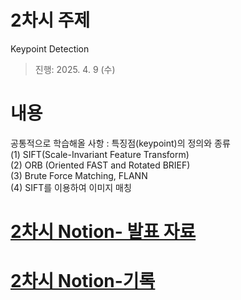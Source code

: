 # 2차시 주제
Keypoint Detection

> 진행: 2025. 4. 9 (수)


# 내용
공통적으로 학습해올 사항 : 특징점(keypoint)의 정의와 종류    
(1) SIFT(Scale-Invariant Feature Transform)    
(2) ORB (Oriented FAST and Rotated BRIEF)    
(3) Brute Force Matching, FLANN    
(4) SIFT를 이용하여 이미지 매칭    

# [2차시 Notion- 발표 자료](https://persistent-syringa-e6c.notion.site/02-1cb385122d548035b08dfe8edbe553c4?pvs=4)
# [2차시 Notion-기록](https://persistent-syringa-e6c.notion.site/02-1ce385122d54808e8cbadddb4ff00ab3?pvs=4)
